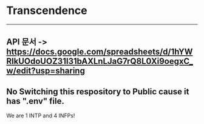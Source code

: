 # Transcendence

---------------------
API 문서 -> https://docs.google.com/spreadsheets/d/1hYWRlkUOdoUOZ31l31bAXLnLJaG7rQ8L0Xi9oegxC_w/edit?usp=sharing
---------------------
No Switching this respository to Public cause it has ".env" file.
-------------------------------
We are 1 INTP and 4 INFPs!
